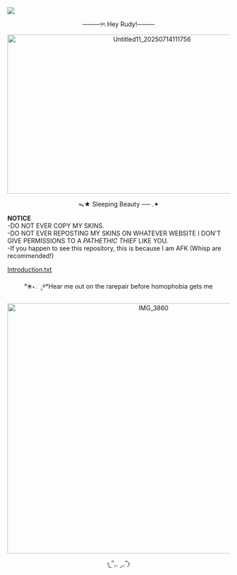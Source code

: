 ![](https://komarev.com/ghpvc/?username=CynFireMint)

<p align="center">────୨ৎ Hey Rudy!────</p>

<p align="center"><img width="640" height="360" alt="Untitled11_20250714111756" src="https://github.com/user-attachments/assets/e0dd5c14-492e-43fc-92da-cdcd0f7d2ee2" /></p>

<p align="center">ᯓ★ Sleeping Beauty ── .✦</p>

**NOTICE**\
-DO NOT EVER COPY MY SKINS.\
-DO NOT EVER REPOSTING MY SKINS ON WHATEVER WEBSITE I DON'T GIVE PERMISSIONS TO A _PATHETHIC THIEF_ LIKE YOU.\
-If you happen to see this repository, this is because I am AFK (Whisp are recommended!)

[Introduction.txt](https://github.com/CynFireMint/Introduction-Infro.git)

<p align="center">°❀⋆.ೃ࿔*Hear me out on the rarepair before homophobia gets me</p>

<p align="center"><img width="647" height="566" alt="IMG_3860" src="https://github.com/user-attachments/assets/83d5b6a1-6250-43c8-a9d4-bf35bcbe2d8e" /></p>

<p align="center">𐔌՞꜆.  ̫.꜀՞𐦯</p>
